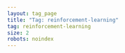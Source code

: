 ```yaml
---
layout: tag_page
title: "Tag: reinforcement-learning"
tag: reinforcement-learning
size: 2
robots: noindex
---
```

